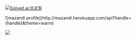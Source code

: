 [![Solved.ac프로필](http://mazassumnida.wtf/api/v2/generate_badge?boj=hyeonseong2901)](https://solved.ac/hyeonseong2901)
</p>
![mazandi profile](http://mazandi.herokuapp.com/api?handle={handle}&theme=warm)
</p>
<img src="http://mazandi.herokuapp.com/api?handle=hyeonseong2901&theme=warm"/>
